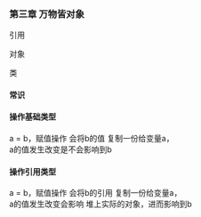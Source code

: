 ### 第三章 万物皆对象
引用

对象

类

#### 常识
#### 操作基础类型
a = b，赋值操作 会将b的值 复制一份给变量a，        
a的值发生改变是不会影响到b

#### 操作引用类型
a = b，赋值操作 会将b的引用 复制一份给变量a，        
a的值发生改变会影响 堆上实际的对象，进而影响到b

